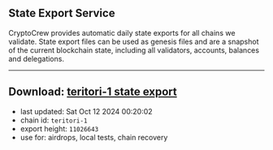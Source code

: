 ## State Export Service
CryptoCrew provides automatic daily state exports for all chains we validate. State export files can be used as genesis files and are a snapshot of the current blockchain state, including all validators, accounts, balances and delegations.

---
**Download: [teritori-1 state export](https://dl-eu2.ccvalidators.com/SERVICE/teritori/teritori-1_export_11026643.json)**
---

- last updated: Sat Oct 12 2024 00:20:02
- chain id: `teritori-1`
- export height: `11026643`
- use for: airdrops, local tests, chain recovery
